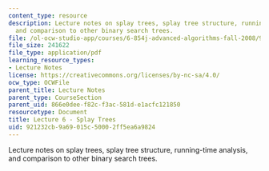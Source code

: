 ```yaml
---
content_type: resource
description: Lecture notes on splay trees, splay tree structure, running-time analysis,
  and comparison to other binary search trees.
file: /ol-ocw-studio-app/courses/6-854j-advanced-algorithms-fall-2008/921232cb9a69015c50002ff5ea6a9824_lec6.pdf
file_size: 241622
file_type: application/pdf
learning_resource_types:
- Lecture Notes
license: https://creativecommons.org/licenses/by-nc-sa/4.0/
ocw_type: OCWFile
parent_title: Lecture Notes
parent_type: CourseSection
parent_uid: 866e0dee-f82c-f3ac-581d-e1acfc121850
resourcetype: Document
title: Lecture 6 - Splay Trees
uid: 921232cb-9a69-015c-5000-2ff5ea6a9824
---
```

Lecture notes on splay trees, splay tree structure, running-time analysis, and comparison to other binary search trees.